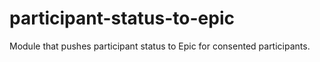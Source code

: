 # participant-status-to-epic
Module that pushes participant status to Epic for consented participants. 
